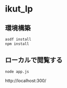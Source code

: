 # ikut_lp

## 環境構築

```sh
asdf install
npm install
```

## ローカルで閲覧する

```sh
node app.js
```

http://localhost:300/
